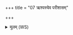 +++
title = "07 ऋश्यस्येव परीशासम्"

+++
<details><summary>मूलम् (WS)</summary>

ऋश्यस्येव परीशासं परिमाय परि त्वचः ।  
दुर्हार्दे चक्रुषे कृत्यां ग्रीवासु प्रति मुञ्चत ॥ १० ॥
</details>